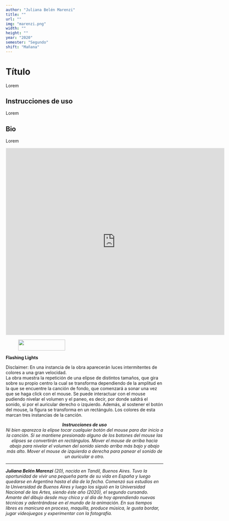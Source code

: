 ```yaml
---
author: "Juliana Belén Marenzi"
title: ""
url: ""
img: "marenzi.png"
width: ""
height: ""
year: "2020"
semester: "Segundo"
shift: "Mañana"
---
```


<p></p>

# Título

Lorem 

## Instrucciones de uso 

Lorem

## Bio

Lorem

<!-- wp:html -->
<p align="center"><iframe width="698" height="598" frameborder="0" scrolling="no" style="width:698px; margin:0 auto!important;border: 1px solid #F2F2F3; z-index: 100;" src="https://editor.p5js.org/julianamarenzi/embed/WOJ-TfHJh"></iframe></p>
<!-- /wp:html -->

<!-- wp:image {"id":604,"align":"center","width":150,"height":35} -->
<div class="wp-block-image"><figure class="aligncenter is-resized"><img src="https://am1-lacabanne.atamvirtual.com.ar/wp-content/uploads/2020/12/usabilidad-AM12020-siMobile.png" alt="" class="wp-image-604" width="150" height="35"/></figure></div>
<!-- /wp:image -->

<!-- wp:paragraph -->
<p><strong>Flashing Lights</strong></p>
<!-- /wp:paragraph -->

<!-- wp:paragraph -->
<p>Disclaimer: En una instancia de la obra aparecerán luces intermitentes de colores a una gran velocidad. <br> La obra muestra la repetición de una elipse de distintos tamaños, que gira sobre su propio centro la cual se transforma dependiendo de la amplitud en la que se encuentre la canción de fondo, que comenzará a sonar una vez que se haga click con el mouse. Se puede interactuar con el mouse pudiendo nivelar el volumen y el paneo, es decir, por donde saldrá el sonido, si por el auricular derecho o izquierdo. Además, al sostener el botón del mouse, la figura se transforma en un rectángulo. Los colores de esta marcan tres instancias de la canción. </p>
<!-- /wp:paragraph -->

<!-- wp:paragraph {"align":"center"} -->
<p style="text-align:center"><strong><em>Instrucciones de uso</em></strong><em><br>Ni bien aparezca la elipse tocar cualquier botón del mouse para dar inicio a la canción. Si se mantiene presionado alguno de los botones del mouse las elipses se convertirán en rectángulos. Mover el mouse de arriba hacia abajo para nivelar el volumen del sonido siendo arriba más bajo y abajo más alto. Mover el mouse de izquierda a derecha para panear el sonido de un auricular a otro. </em></p>
<!-- /wp:paragraph -->

<!-- wp:separator -->
<hr class="wp-block-separator"/>
<!-- /wp:separator -->

<!-- wp:paragraph -->
<p><strong><em>Juliana Belén Marenzi</em></strong><em> (20), nacida en Tandil, Buenos Aires. Tuvo la oportunidad de vivir una pequeña parte de su vida en España y luego quedarse en Argentina hasta el día de la fecha. Comenzó sus estudios en la Universidad de Buenos Aires y luego los siguió en la Universidad Nacional de las Artes, siendo éste año (2020), el segundo cursando. Amante del dibujo desde muy chica y al día de hoy aprendiendo nuevas técnicas y adentrándose en el mundo de la animación. En sus tiempos libres es manicura en proceso, maquilla, produce música, le gusta bordar, jugar videojuegos y experimentar con la fotografía. </em></p>
<!-- /wp:paragraph -->